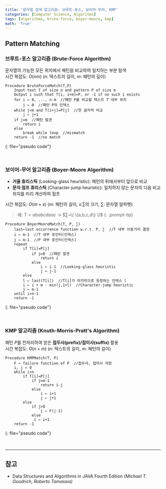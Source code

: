 ```yaml
---
title: '문자열 검색 알고리즘: 브루트-포스, 보이어-무어, KMP'
categories: [Computer Science, Algoritms]
tags: [algorithms, brute-force, boyer-moore, kmp]
math: 'True'
---
```


## Pattern Matching

### 브루트-포스 알고리즘 (Brute-Force Algorithm)
문자열의 가능한 모든 위치에서 패턴을 비교하여 일치하는 부분 탐색\
시간 복잡도: $O(nm)$ ($n$: 텍스트의 길이, $m$: 패턴의 길이)

```
Procedure BruteForceMatch(T,P)
	Input text T of size n and pattern P of size m
	Output i such that T[i, i+m]=P, or -1 if no such i exists
	for i ← 0, ..., n-m  //패턴 P를 비교할 텍스트 T 내부 위치
		j ← 0  //패턴 P의 인덱스
	while j<m and T[i+j]=P[j]  //한 글자씩 비교
		j ← j+1
	if j=m  //패턴 발견
		return i
	else
		break while loop  //mismatch
	return -1  //no match
```
{: file="pseudo code"}

<br>

### 보이어-무어 알고리즘 (Boyer-Moore Algorithm)
* **거울 휴리스틱** (Looking-glass heuristic): 패턴의 뒤에서부터 앞으로 비교
* **문자 점프 휴리스틱** (Character-jump heuristic): 일치하지 않는 문자의 다음 비교 위치를 미리 계산하여 점프

시간 복잡도: $O(m+s)$ ($m$: 패턴의 길이, $s$:∑의 크기, ∑: 문자열 알파벳)
> 예: $T=ababcdaac$ → $∑=\( \{a,b,c,d\} \)$
{: .prompt-tip}

```
Procedure BoyerMooreMatch(T, P, ∑)
	last←last occurrence function w.r.t. P, ∑  //T 내부 이동거리 결정
	i ← m-1  //T 내부 포인터(인덱스)
	j ← m-1  //P 내부 포인터(인덱스)
	repeat
		if T[i]=P[j]
			if j=0  //패턴 발견
				return i
			else
				i ← i-1  //Looking-glass heuristic
				j ← j-1
		else
		l ← last(T[i])  //T[i]가 마지막으로 등장하는 인덱스 l
		i ← i + m - min(j,1+l)  //Character-jump heuristic
		j ← m-1
	until i>n-1
	return -1
```
{: file="pseudo code"}

<br>

### KMP 알고리즘 (Knuth-Morris-Pratt's Algorithm)
패턴 $P$를 전처리하여 얻은 **접두사(prefix)/접미사(suffix)** 활용\
시간 복잡도: $O(n+m)$ ($n$: 텍스트의 길이, $m$: 패턴의 길이)

```
Procedure KMPMatch(T, P)
	F ← failure function of P  //접두사, 접미사 저장
	i, j ← 0
	while i<n
		if T[i]=P[j]
			if j=m-1
				return i-j
			else
				i ← i+1
				j ← j+1
		else
			if j>0
				j ← F(j-1)
			else
			 i ← i+1
	return -1
```
{: file="pseudo code"}

<br>

---

## 참고
* Data Structures and Algorithms in JAVA Fourth Edition *(Michael T. Goodrich, Roberto Tamassia)*
